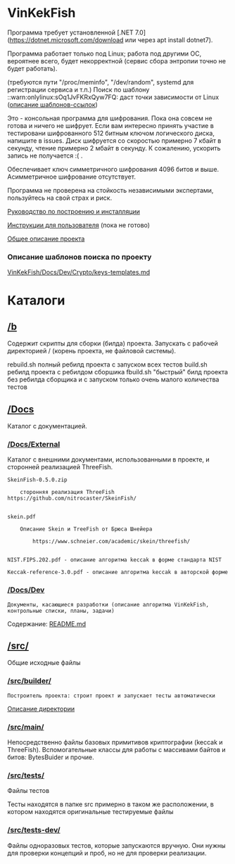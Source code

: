 # VinKekFish

Программа требует установленной [.NET 7.0](https://dotnet.microsoft.com/download или через apt install dotnet7).

Программа работает только под Linux; работа под другими ОС, вероятнее всего, будет некорректной (сервис сбора энтропии точно не будет работать).

(требуются пути "/proc/meminfo", "/dev/random", systemd для регистрации сервиса и т.п.)
    Поиск по шаблону ::warn:onlylinux:sOq1JvFKRxQyw7FQ: даст точки зависимости от Linux ([описание шаблонов-ссылок](./Docs/Dev/Crypto/keys-templates.md))


Это - консольная программа для шифрования. Пока она совсем не готова и ничего не шифрует. Если вам интересно принять участие в тестировани шифрованного 512 битным ключом логического диска, напишите в issues. Диск шифруется со скоростью примерно 7 кбайт в секунду, чтение примерно 2 мбайт в секунду. К сожалению, ускорить запись не получается :( .

Обеспечивает ключ симметричного шифрования 4096 битов и выше. Асимметричное шифрование отсутствует.

Программа не проверена на стойкость независимыми экспертами, пользуйтесь на свой страх и риск.


[Руководство по построению и инсталляции](./build.md)

[Инструкции для пользователя](src/main/5%20main-crypto/exe/auto/top-commands.md) (пока не готово)

[Общее описание проекта](https://github.com/VinKekFish)



### Описание шаблонов поиска по проекту

[VinKekFish/Docs/Dev/Crypto/keys-templates.md](./Docs/Dev/Crypto/keys-templates.md)

# Каталоги


## [/b](/b)
Содержит скрипты для сборки (билда) проекта. Запускать с рабочей директорией / (корень проекта, не файловой системы).

rebuild.sh
            полный ребилд проекта с запуском всех тестов
build.sh 
            ребилд проекта с ребилдом сборшика
fbuild.sh
            "быстрый" билд проекта без ребилда сборщика и с запуском только очень малого количества тестов


## [/Docs](Docs)

Каталог с документацией.

### [/Docs/External](Docs/External)

Каталог с внешними документами, использованными в проекте, и сторонней реализацией ThreeFish.

    SkeinFish-0.5.0.zip

        сторонняя реализация ThreeFish https://github.com/nitrocaster/SkeinFish/


    skein.pdf

        Описание Skein и TreeFish от Брюса Шнейера

            https://www.schneier.com/academic/skein/threefish/


    NIST.FIPS.202.pdf - описание алгоритма keccak в форме стандарта NIST

    Keccak-reference-3.0.pdf - описание алгоритма keccak в авторской форме


### [/Docs/Dev](Docs/Dev)
    
	Документы, касающиеся разработки (описание алгоритма VinKekFish, контрольные списки, планы, задачи)

Содержание: [README.md](./Docs/Dev/README.md)


## [/src/](src)

Общие исходные файлы

### [/src/builder/](src/builder/)
	Построитель проекта: строит проект и запускает тесты автоматически
[Описание директории](src/builder/README.md)

### [/src/main/](src/main/README.md)
Непосредственно файлы базовых примитивов криптографии (keccak и ThreeFish).
Вспомогательные классы для работы с массивами байтов и битов: BytesBuider и прочие.

### [/src/tests/](src/tests/)
Файлы тестов

Тесты находятся в папке src примерно в таком же расположении, в котором находятся оригинальные тестируемые файлы

### [/src/tests-dev/](src/tests-dev/)
Файлы одноразовых тестов, которые запускаются вручную. Они нужны для проверки концепций и проб, но не для проверки реализации.
